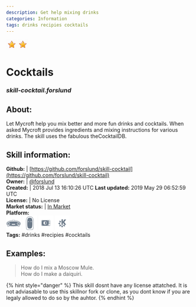 ```yaml
--- 
description: Get help mixing drinks
categories: Information   
tags: drinks recipies cocktails   
---
```


![](../.gitbook/assets/star.png)![](../.gitbook/assets/star.png)  
# Cocktails  
### _skill-cocktail.forslund_  
## About:  
Let Mycroft help you mix better and more fun drinks and cocktails. When asked Mycroft provides ingredients and mixing instructions for various drinks. The skill uses the fabulous theCocktailDB.

## Skill information:  
**Github:** | [https://github.com/forslund/skill-cocktail](https://github.com/forslund/skill-cocktail)  
**Owner:** | [@forslund](https://github.com/forslund)  
**Created:** | 2018 Jul 13 16:10:26 UTC  **Last updated:** 2019 May 29 06:52:59 UTC  
**License:** | No License  
**Market status:** | [In Market](https://market.mycroft.ai/skill/cocktails)  
**Platform:**  
 ![](../.gitbook/assets/mark-1-icon.png)  ![](../.gitbook/assets/mark-2-icon.png)  ![](../.gitbook/assets/picroft-icon.png)  ![](../.gitbook/assets/kde.png)   
**Tags:** \#drinks \#recipies \#cocktails   
## Examples:  
> How do I mix a Moscow Mule.  
> How do I make a daiquiri.  
  
{% hint style="danger" %}
This skill dosnt have any license attatched. It is not adviasable to use this skillnor fork or clone, as you dont know if you are legaly allowed to do so by the auhtor.
{% endhint %}
